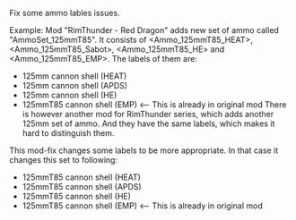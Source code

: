 Fix some ammo lables issues.

Example:
Mod "RimThunder - Red Dragon" adds new set of ammo called "AmmoSet_125mmT85".
It consists of <Ammo_125mmT85_HEAT>, <Ammo_125mmT85_Sabot>, <Ammo_125mmT85_HE> and <Ammo_125mmT85_EMP>.
The labels of them are:
- 125mm cannon shell (HEAT)
- 125mm cannon shell (APDS)
- 125mm cannon shell (HE)
- 125mmT85 cannon shell (EMP) <-- This is already in original mod
There is however another mod for RimThunder series, which adds another 125mm set of ammo. And they have the same labels, which makes it hard to distinguish them.

This mod-fix changes some labels to be more appropriate. In that case it changes this set to following:
- 125mmT85 cannon shell (HEAT)
- 125mmT85 cannon shell (APDS)
- 125mmT85 cannon shell (HE)
- 125mmT85 cannon shell (EMP) <-- This is already in original mod

